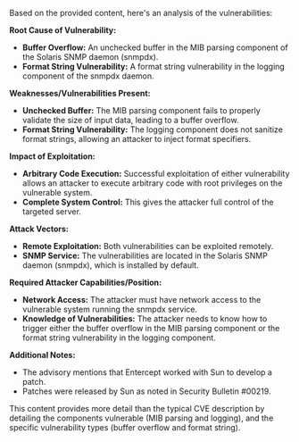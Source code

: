 Based on the provided content, here's an analysis of the vulnerabilities:

**Root Cause of Vulnerability:**

*   **Buffer Overflow:** An unchecked buffer in the MIB parsing component of the Solaris SNMP daemon (snmpdx).
*   **Format String Vulnerability:** A format string vulnerability in the logging component of the snmpdx daemon.

**Weaknesses/Vulnerabilities Present:**

*   **Unchecked Buffer:** The MIB parsing component fails to properly validate the size of input data, leading to a buffer overflow.
*   **Format String Vulnerability:** The logging component does not sanitize format strings, allowing an attacker to inject format specifiers.

**Impact of Exploitation:**

*   **Arbitrary Code Execution:** Successful exploitation of either vulnerability allows an attacker to execute arbitrary code with root privileges on the vulnerable system.
*   **Complete System Control:** This gives the attacker full control of the targeted server.

**Attack Vectors:**

*   **Remote Exploitation:** Both vulnerabilities can be exploited remotely.
*   **SNMP Service:** The vulnerabilities are located in the Solaris SNMP daemon (snmpdx), which is installed by default.

**Required Attacker Capabilities/Position:**

*   **Network Access:** The attacker must have network access to the vulnerable system running the snmpdx service.
*   **Knowledge of Vulnerabilities:** The attacker needs to know how to trigger either the buffer overflow in the MIB parsing component or the format string vulnerability in the logging component.

**Additional Notes:**
* The advisory mentions that Entercept worked with Sun to develop a patch.
* Patches were released by Sun as noted in Security Bulletin #00219.

This content provides more detail than the typical CVE description by detailing the components vulnerable (MIB parsing and logging), and the specific vulnerability types (buffer overflow and format string).